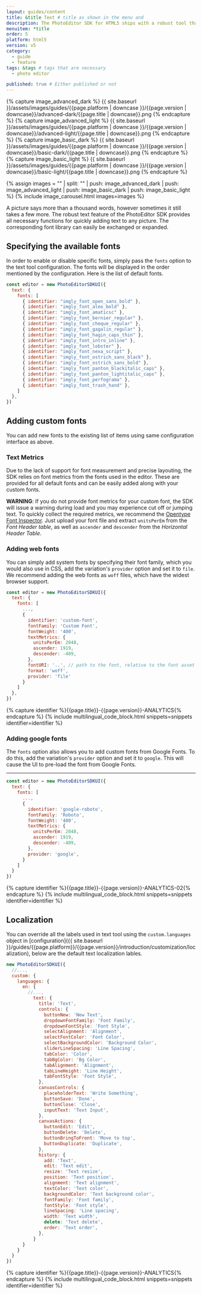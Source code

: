 ```yaml
---
layout: guides/content
title: &title Text # title as shown in the menu and
description: The PhotoEditor SDK for HTML5 ships with a robust tool that provides all necessary functions for quickly adding text. Learn how to add custom fonts.
menuitem: *title
order: 5
platform: html5
version: v5
category:
  - guide
  - feature
tags: &tags # tags that are necessary
  - photo editor

published: true # Either published or not
---
```

<!-- ![{{page.title}} tool]({{ site.baseurl }}/assets/images/guides/{{page.platform | downcase }}/{{page.version | downcase}}/{{page.title | downcase}}.jpg){: .center-image style="padding: 20px; max-height: 400px;"} -->

{% capture image_advanced_dark %}
{{ site.baseurl }}/assets/images/guides/{{page.platform | downcase }}/{{page.version | downcase}}/advanced-dark/{{page.title | downcase}}.png
{% endcapture %}
{% capture image_advanced_light %}
{{ site.baseurl }}/assets/images/guides/{{page.platform | downcase }}/{{page.version | downcase}}/advanced-light/{{page.title | downcase}}.png
{% endcapture %}
{% capture image_basic_dark %}
{{ site.baseurl }}/assets/images/guides/{{page.platform | downcase }}/{{page.version | downcase}}/basic-dark/{{page.title | downcase}}.png
{% endcapture %}
{% capture image_basic_light %}
{{ site.baseurl }}/assets/images/guides/{{page.platform | downcase }}/{{page.version | downcase}}/basic-light/{{page.title | downcase}}.png
{% endcapture %}

{% assign images = "" | split: "" | push: image_advanced_dark | push: image_advanced_light | push: image_basic_dark | push: image_basic_light %}
{% include image_carousel.html images=images %}

A picture says more than a thousand words, however sometimes it still takes a few more. The robust text feature of the PhotoEditor SDK provides all necessary functions for quickly adding text to any picture. The corresponding font library can easily be exchanged or expanded.

## Specifying the available fonts

In order to enable or disable specific fonts, simply pass the `fonts` option to the text tool configuration. The fonts will be displayed in the order mentioned by the configuration. Here is the list of default fonts.

```js
const editor = new PhotoEditorSDKUI({
  text: {
    fonts: [
      { identifier: "imgly_font_open_sans_bold" },
      { identifier: "imgly_font_aleo_bold" },
      { identifier: "imgly_font_amaticsc" },
      { identifier: "imgly_font_bernier_regular" },
      { identifier: "imgly_font_cheque_regular" },
      { identifier: "imgly_font_gagalin_regular" },
      { identifier: "imgly_font_hagin_caps_thin" },
      { identifier: "imgly_font_intro_inline" },
      { identifier: "imgly_font_lobster" },
      { identifier: "imgly_font_nexa_script" },
      { identifier: "imgly_font_ostrich_sans_black" },
      { identifier: "imgly_font_ostrich_sans_bold" },
      { identifier: "imgly_font_panton_blackitalic_caps" },
      { identifier: "imgly_font_panton_lightitalic_caps" },
      { identifier: "imgly_font_perfograma" },
      { identifier: "imgly_font_trash_hand" },
    ]
  },
})
```

## Adding custom fonts

You can add new fonts to the existing list of items using same configuration interface as above.


### Text Metrics

Due to the lack of support for font measurement and precise layouting, the SDK relies on font metrics from the fonts used in the editor. These are provided for all default fonts and can be easily added along with your custom fonts.

**WARNING**: If you do not provide font metrics for your custom font, the SDK will issue a warning during load and you may experience cut off or jumping text. To quickly collect the required metrics, we recommend the [Opentype Font Inspector](https://opentype.js.org/font-inspector.html). Just upload your font file and extract `unitsPerEm` from the _Font Header table_, as well as `ascender` and `descender` from the _Horizontal Header Table_.

### Adding web fonts

You can simply add system fonts by specifying their font family, which you would also use in CSS, add the variation's `provider` option and set it to `file`. We recommend adding the web fonts as `woff` files, which have the widest browser support.

```js
const editor = new PhotoEditorSDKUI({
  text: {
    fonts: [
      ...,
      {
        identifier: 'custom-font',
        fontFamily: 'Custom Font',
        fontWeight: '400',
        textMetrics: {
          unitsPerEm: 2048,
          ascender: 1919,
          descender: -409,
        },
        fontURI: '..', // path to the font, relative to the font asset directory
        format: 'woff',
        provider: 'file'
      }
    ]
  },
})
```

{% capture identifier %}{{page.title}}-{{page.version}}-ANALYTICS{% endcapture %}
{% include multilingual_code_block.html snippets=snippets identifier=identifier %}

### Adding google fonts

The `fonts` option also allows you to add custom fonts from Google Fonts. To do this, add the variation's `provider` option and set it to `google`. This will cause the UI to pre-load the font from Google Fonts.

---
```js
const editor = new PhotoEditorSDKUI({
  text: {
    fonts: [
      ...,
      {
        identifier: 'google-roboto',
        fontFamily: 'Roboto',
        fontWeight: '400',
        textMetrics: {
          unitsPerEm: 2048,
          ascender: 1919,
          descender: -409,
        },
        provider: 'google',
      }
    ]
  }
})
```

{% capture identifier %}{{page.title}}-{{page.version}}-ANALYTICS-02{% endcapture %}
{% include multilingual_code_block.html snippets=snippets identifier=identifier %}

## Localization

You can override all the labels used in text tool using the `custom.languages` object in [configuration]({{ site.baseurl }}/guides/{{page.platform}}/{{page.version}}/introduction/customization/localization), below are the default text localization lables.

```js
new PhotoEditorSDKUI({
  //...,
  custom: {
    languages: {
      en: {
        //...,
          text: {
            title: 'Text',
            controls: {
              buttonNew: 'New Text',
              dropdownFontFamily: 'Font Family',
              dropdownFontStyle: 'Font Style',
              selectAlignment: 'Alignment',
              selectFontColor: 'Font Color',
              selectBackgroundColor: 'Background Color',
              sliderLineSpacing: 'Line Spacing',
              tabColor: 'Color',
              tabBgColor: 'Bg Color',
              tabAlignment: 'Alignment',
              tabLineHeight: 'Line Height',
              tabFontStyle: 'Font Style',
            },
            canvasControls: {
              placeholderText: 'Write Something',
              buttonSave: 'Done',
              buttonClose: 'Close',
              inputText: 'Text Input',
            },
            canvasActions: {
              buttonEdit: 'Edit',
              buttonDelete: 'Delete',
              buttonBringToFront: 'Move to top',
              buttonDuplicate: 'Duplicate',
            },
            history: {
              add: 'Text',
              edit: 'Text edit',
              resize: 'Text resize',
              position: 'Text position',
              alignment: 'Text alignment',
              textColor: 'Text color',
              backgroundColor: 'Text background color',
              fontFamily: 'Font family',
              fontStyle: 'Font style',
              lineSpacing: 'Line spacing',
              width: 'Text width',
              delete: 'Text delete',
              order: 'Text order',
            },
          }
      }
    }
  }
})

```

{% capture identifier %}{{page.title}}-{{page.version}}-ANALYTICS{% endcapture %}
{% include multilingual_code_block.html snippets=snippets identifier=identifier %}